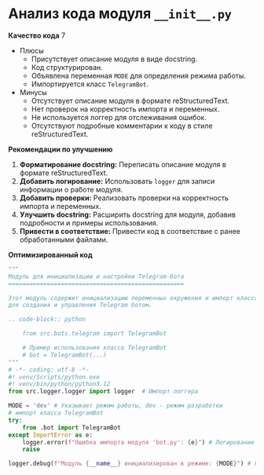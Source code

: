 # Анализ кода модуля `__init__.py`

**Качество кода**
7
-  Плюсы
    - Присутствует описание модуля в виде docstring.
    - Код структурирован.
    - Объявлена переменная `MODE` для определения режима работы.
    - Импортируется класс `TelegramBot`.
-  Минусы
    -  Отсутствует описание модуля в формате reStructuredText.
    -  Нет проверок на корректность импорта и переменных.
    -  Не используется логгер для отслеживания ошибок.
    -  Отсутствуют подробные комментарии к коду в стиле reStructuredText.

**Рекомендации по улучшению**

1.  **Форматирование docstring:** Переписать описание модуля в формате reStructuredText.
2.  **Добавить логирование:** Использовать `logger` для записи информации о работе модуля.
3.  **Добавить проверки:** Реализовать проверки на корректность импорта и переменных.
4. **Улучшить docstring:** Расширить docstring для модуля, добавив подробности и примеры использования.
5.  **Привести в соответствие:**  Привести код в соответствие с ранее обработанными файлами.

**Оптимизированный код**

```python
"""
Модуль для инициализации и настройки Telegram-бота
==================================================

Этот модуль содержит инициализацию переменных окружения и импорт класса :class:`TelegramBot`
для создания и управления Telegram ботом.

.. code-block:: python

    from src.bots.telegram import TelegramBot

    # Пример использования класса TelegramBot
    # bot = TelegramBot(...)
"""
# -*- coding: utf-8 -*-
#! venv/Scripts/python.exe
#! venv/bin/python/python3.12
from src.logger.logger import logger  # Импорт логгера

MODE = 'dev' # Указывает режим работы, dev - режим разработки
# импорт класса TelegramBot
try:
    from .bot import TelegramBot
except ImportError as e:
    logger.error(f"Ошибка импорта модуля 'bot.py': {e}") # Логирование ошибки импорта
    raise

logger.debug(f"Модуль {__name__} инициализирован в режиме: {MODE}") # Логирование информации об инициализации
```